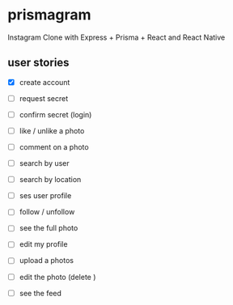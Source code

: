 # prismagram
Instagram Clone with Express + Prisma + React  and React Native

## user stories

- [x] create account
- [ ] request secret
- [ ] confirm secret (login)
- [ ] like / unlike a photo 
- [ ] comment on a photo
- [ ] search by user
- [ ] search by location
- [ ] ses user profile
- [ ] follow / unfollow
- [ ] see the full photo
- [ ] edit my profile
- [ ] upload a photos
- [ ] edit the photo (delete )
- [ ] see the feed


